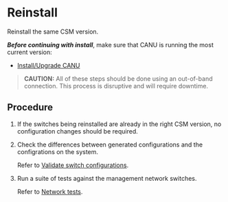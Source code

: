 # Reinstall

Reinstall the same CSM version.

***Before continuing with install***, make sure that CANU is running the most current version: 

  * [Install/Upgrade CANU](canu_install_update.md)

> **CAUTION:** All of these steps should be done using an out-of-band connection. This process is disruptive and will require downtime.

## Procedure

1. If the switches being reinstalled are already in the right CSM version, no configuration changes should be required.

2. Check the differences between generated configurations and the configrations on the system.

   Refer to [Validate switch configurations](validate_switch_configs.md).

3. Run a suite of tests against the management network switches.

   Refer to [Network tests](network_tests.md).
